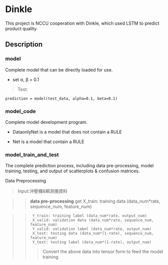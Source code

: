 # Dinkle

This project is NCCU cooperation with Dinkle, which used LSTM to predict product quality.

## Description

### model

Complete model that can be directly loaded for use.

- set α, β = 0.1

> Test:

`prediction = model(test_data, alpha=0.1, beta=0.1)`

### model_code

Complete model development program.

- DataonlyNet is a model that does not contain a RULE

- Net is a model that contain a RULE

### model_train_and_test

The complete prediction process, including data pre-processing, model training, testing, and output of scatterplots & confusion matrices. 

Data Preprocessing

> Input:沖壓機&瞬測儀資料

>>  **data pre-processing**
>>  get X_train: training data (data_num*rate, sequence_num, feature_num)

>>      Y_train: training label (data_num*rate, output_num)
>>      X_valid: validation data (data_num*rate, sequence_num, feature_num)
>>      Y_valid: validation label (data_num*rate, output_num)
>>      X_test: testing data (data_num*(1-rate), sequence_num, feature_num)
>>      Y_test: testing label (data_num*(1-rate), output_num)
>>>Convert the above data into tensor form to feed the model training     

